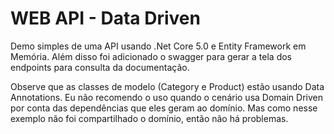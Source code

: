 # WEB API - Data Driven

Demo simples de uma API usando .Net Core 5.0 e Entity Framework em Memória.
Além disso foi adicionado o swagger para gerar a tela dos endpoints para consulta da documentação.

Observe que as classes de modelo (Category e Product) estão usando Data Annotations. Eu não recomendo o uso quando o cenário usa Domain Driven por conta das dependências que eles geram ao domínio. Mas como nesse exemplo não foi compartilhado o domínio, então não há problemas.
